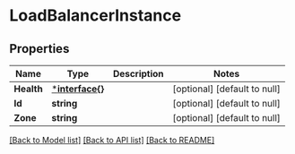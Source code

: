 # LoadBalancerInstance

## Properties
Name | Type | Description | Notes
------------ | ------------- | ------------- | -------------
**Health** | [***interface{}**](interface{}.md) |  | [optional] [default to null]
**Id** | **string** |  | [optional] [default to null]
**Zone** | **string** |  | [optional] [default to null]

[[Back to Model list]](../README.md#documentation-for-models) [[Back to API list]](../README.md#documentation-for-api-endpoints) [[Back to README]](../README.md)


